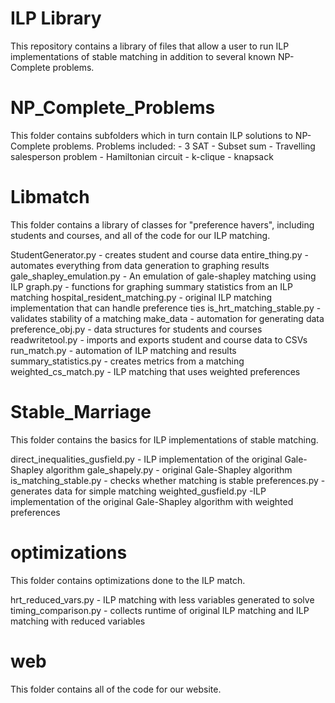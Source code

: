 # ILP Library
This repository contains a library of files that allow a user to run ILP implementations of stable matching in addition to several known NP-Complete problems.

# NP_Complete_Problems
This folder contains subfolders which in turn contain ILP solutions to NP-Complete problems.
Problems included:
    - 3 SAT
    - Subset sum
    - Travelling salesperson problem
    - Hamiltonian circuit
    - k-clique
    - knapsack


# Libmatch
This folder contains a library of classes for "preference havers", including students and courses, and all of the code for our ILP matching.

StudentGenerator.py - creates student and course data
entire_thing.py - automates everything from data generation to graphing results
gale_shapley_emulation.py - An emulation of gale-shapley matching using ILP
graph.py - functions for graphing summary statistics from an ILP matching
hospital_resident_matching.py - original ILP matching implementation that can handle preference ties
is_hrt_matching_stable.py - validates stability of a matching
make_data - automation for generating data
preference_obj.py - data structures for students and courses
readwritetool.py - imports and exports student and course data to CSVs
run_match.py - automation of ILP matching and results
summary_statistics.py - creates metrics from a matching
weighted_cs_match.py - ILP matching that uses weighted preferences


# Stable_Marriage
This folder contains the basics for ILP implementations of stable matching.

direct_inequalities_gusfield.py - ILP implementation of the original Gale-Shapley algorithm
gale_shapely.py - original Gale-Shapley algorithm
is_matching_stable.py - checks whether matching is stable
preferences.py - generates data for simple matching 
weighted_gusfield.py -ILP implementation of the original Gale-Shapley algorithm with weighted preferences

# optimizations 
This folder contains optimizations done to the ILP match.

hrt_reduced_vars.py - ILP matching with less variables generated to solve
timing_comparison.py - collects runtime of original ILP matching and ILP matching with reduced variables

# web
This folder contains all of the code for our website.
